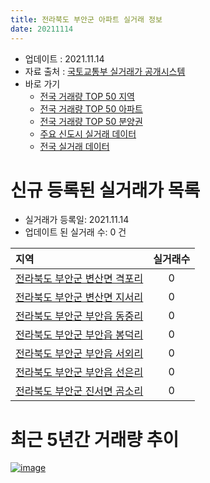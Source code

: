 ```yaml
---
title: 전라북도 부안군 아파트 실거래 정보
date: 20211114
---
```


* 업데이트 : 2021.11.14
* 자료 출처 : [국토교통부 실거래가 공개시스템](http://rt.molit.go.kr)
* 바로 가기
    * [전국 거래량 TOP 50 지역](https://apt-info.github.io/apt-trade-info/tr)
    * [전국 거래량 TOP 50 아파트](https://apt-info.github.io/apt-trade-info/ta)
    * [전국 거래량 TOP 50 분양권](https://apt-info.github.io/apt-trade-info/tb)
    * [주요 신도시 실거래 데이터](https://apt-info.github.io/apt-trade-info/newtown)
    * [전국 실거래 데이터](https://apt-info.github.io/apt-trade-info/all)



<script async src="https://pagead2.googlesyndication.com/pagead/js/adsbygoogle.js"></script>
<!-- 기본광고 -->
<ins class="adsbygoogle"
     style="display:block"
     data-ad-client="ca-pub-1142216861245946"
     data-ad-slot="4805727019"
     data-ad-format="auto"
     data-full-width-responsive="true"></ins>
<script>
     (adsbygoogle = window.adsbygoogle || []).push({});
</script>


# 신규 등록된 실거래가 목록

* 실거래가 등록일: 2021.11.14
* 업데이트 된 실거래 수: 0 건


|지역|실거래수|
|:---|:---:|
|[전라북도 부안군 변산면 격포리](https://apt-info.github.io/apt-trade-info/r2006)|0|
|[전라북도 부안군 변산면 지서리](https://apt-info.github.io/apt-trade-info/r2003)|0|
|[전라북도 부안군 부안읍 동중리](https://apt-info.github.io/apt-trade-info/r2005)|0|
|[전라북도 부안군 부안읍 봉덕리](https://apt-info.github.io/apt-trade-info/r2002)|0|
|[전라북도 부안군 부안읍 서외리](https://apt-info.github.io/apt-trade-info/r3035)|0|
|[전라북도 부안군 부안읍 선은리](https://apt-info.github.io/apt-trade-info/r2001)|0|
|[전라북도 부안군 진서면 곰소리](https://apt-info.github.io/apt-trade-info/r2004)|0|



<script async src="https://pagead2.googlesyndication.com/pagead/js/adsbygoogle.js"></script>
<!-- 기본광고 -->
<ins class="adsbygoogle"
     style="display:block"
     data-ad-client="ca-pub-1142216861245946"
     data-ad-slot="4805727019"
     data-ad-format="auto"
     data-full-width-responsive="true"></ins>
<script>
     (adsbygoogle = window.adsbygoogle || []).push({});
</script>


# 최근 5년간 거래량 추이


<div style="width:100%;">
    <canvas id="deal_progress" height="200"></canvas>
</div>

<script>
new Chart(document.getElementById("deal_progress"), {
    type: 'line',
    data: {
        labels: ['16.01','16.02','16.03','16.04','16.05','16.06','16.07','16.08','16.09','16.10','16.11','16.12','17.01','17.02','17.03','17.04','17.05','17.06','17.07','17.08','17.09','17.10','17.11','17.12','18.01','18.02','18.03','18.04','18.05','18.06','18.07','18.08','18.09','18.10','18.11','18.12','19.01','19.02','19.03','19.04','19.05','19.06','19.07','19.08','19.09','19.10','19.11','19.12','20.01','20.02','20.03','20.04','20.05','20.06','20.07','20.08','20.09','20.10','20.11','20.12','21.01','21.02','21.03','21.04','21.05','21.06','21.07','21.08','21.09','21.10','21.11'],
        datasets: [{
            label: '매매/분양권',
            data: [16,14,26,13,16,15,19,19,15,20,12,21,10,26,32,21,19,16,15,15,24,19,22,15,70,41,82,30,46,14,18,15,11,20,14,21,20,15,22,16,14,14,20,25,22,32,28,25,17,36,38,64,60,36,42,24,25,20,35,41,32,16,33,32,21,18,34,16,27,30,9],
            borderColor: "rgba(66, 133, 243, 1)",
            backgroundColor: "rgba(66, 133, 243, 0.05)",
            borderWidth: 1,
            pointRadius: 0,
            fill: false,
            lineTension: 0
        },{
            label: '전/월세',
            data: [13,11,13,11,8,9,8,8,8,12,4,9,7,26,15,5,5,10,10,7,7,7,6,7,7,10,8,8,7,8,7,7,2,7,5,5,5,12,14,5,6,6,10,4,7,12,8,9,12,8,6,17,10,17,12,13,11,8,16,8,7,26,11,7,8,8,9,5,10,3,0],
            borderColor: "rgba(255, 90, 0, 1)",
            backgroundColor: "rgba(255, 90, 0, 0.05)",
            borderWidth: 1,
            pointRadius: 0,
            fill: false,
            lineTension: 0
        },{
            label: '합계',
            data: [29,25,39,24,24,24,27,27,23,32,16,30,17,52,47,26,24,26,25,22,31,26,28,22,77,51,90,38,53,22,25,22,13,27,19,26,25,27,36,21,20,20,30,29,29,44,36,34,29,44,44,81,70,53,54,37,36,28,51,49,39,42,44,39,29,26,43,21,37,33,9],
            borderColor: "rgba(0, 0, 0, 1)",
            backgroundColor: "rgba(0, 0, 0, 0.03)",
            borderWidth: 0.1,
            pointRadius: 0,
            fill: true,
            lineTension: 0
        }
        ]
    },
    options: {
        responsive: true,
        title: {
            display: false
        },
        tooltips: {
            mode: 'index',
            intersect: false
        },
        hover: {
            mode: 'nearest',
            intersect: true
        },
        scales: {
            xAxes: [{
                display: true,
                scaleLabel: {
                    display: true,
                    labelString: '년/월'
                }
            }],
            yAxes: [{
                display: true,
                ticks: {
                    suggestedMin: 0,
                },
                scaleLabel: {
                    display: true,
                    labelString: '실거래 수'
                }
            }]
        }
    }
});

</script>


[![image](https://apt-info.github.io/images/2020-01-03-apt-trade-info/1024x500.png)](https://play.google.com/store/apps/details?id=com.aptinfo.apttradeinfo)


